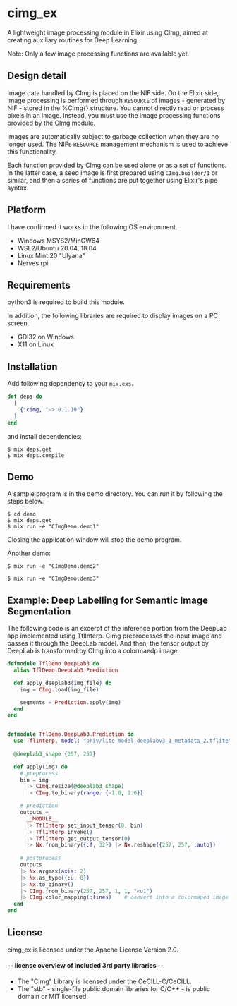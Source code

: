 # cimg_ex
A lightweight image processing module in Elixir using CImg, aimed at creating auxiliary routines for Deep Learning.

Note: Only a few image processing functions are available yet.

## Design detail
Image data handled by CImg is placed on the NIF side. On the Elixir side, image processing is performed through
`RESOURCE` of images - generated by NIF - stored in the %CImg{} structure. You cannot directly read or process pixels
in an image. Instead, you must use the image processing functions provided by the CImg module.

Images are automatically subject to garbage collection when they are no longer used. The NIFs `RESOURCE` management
mechanism is used to achieve this functionality.

Each function provided by CImg can be used alone or as a set of functions. In the latter case, a seed image is first
prepared using `CImg.builder/1` or similar, and then a series of functions are put together using Elixir's pipe syntax.

## Platform
I have confirmed it works in the following OS environment.

- Windows MSYS2/MinGW64
- WSL2/Ubuntu 20.04, 18.04
- Linux Mint 20 "Ulyana"
- Nerves rpi

## Requirements
python3 is required to build this module.

In addition, the following libraries are required to display images on a PC screen.

- GDI32 on Windows
- X11 on Linux

## Installation
Add following dependency to your `mix.exs`.

```elixir
def deps do
  [
    {:cimg, "~> 0.1.10"}
  ]
end
```

and install dependencies:

```shell
$ mix deps.get
$ mix deps.compile
```

## Demo
A sample program is in the demo directory. You can run it by following the steps below.

```shell
$ cd demo
$ mix deps.get
$ mix run -e "CImgDemo.demo1"
```

Closing the application window will stop the demo program.

Another demo:

```shell
$ mix run -e "CImgDemo.demo2"
```

```shell
$ mix run -e "CImgDemo.demo3"
```

## Example: Deep Labelling for Semantic Image Segmentation
The following code is an excerpt of the inference portion from the DeepLab app implemented using TflInterp. 
CImg preprocesses the input image and passes it through the DeepLab model.
And then, the tensor output by DeepLab is transformed by CImg into a colormaedp image.

```elixir
defmodule TflDemo.DeepLab3 do
  alias TflDemo.DeepLab3.Prediction

  def apply_deeplab3(img_file) do
    img = CImg.load(img_file)

    segments = Prediction.apply(img)
  end
end


defmodule TflDemo.DeepLab3.Prediction do
  use TflInterp, model: "priv/lite-model_deeplabv3_1_metadata_2.tflite"
  
  @deeplab3_shape {257, 257}

  def apply(img) do
    # preprocess
    bin = img
      |> CImg.resize(@deeplab3_shape)
      |> CImg.to_binary(range: {-1.0, 1.0})

    # prediction
    outputs =
      __MODULE__
      |> TflInterp.set_input_tensor(0, bin)
      |> TflInterp.invoke()
      |> TflInterp.get_output_tensor(0)
      |> Nx.from_binary({:f, 32}) |> Nx.reshape({257, 257, :auto})
      
    # postprocess
    outputs
    |> Nx.argmax(axis: 2)
    |> Nx.as_type({:u, 8})
    |> Nx.to_binary()
    |> CImg.from_binary(257, 257, 1, 1, "<u1")
    |> CImg.color_mapping(:lines)    # convert into a colormaped image
  end
end
```

## License
cimg_ex is licensed under the Apache License Version 2.0.

#### -- license overview of included 3rd party libraries --
- The "CImg" Library is licensed under the CeCILL-C/CeCILL.
- The "stb" - single-file public domain libraries for C/C++ - is public domain or MIT licensed.
